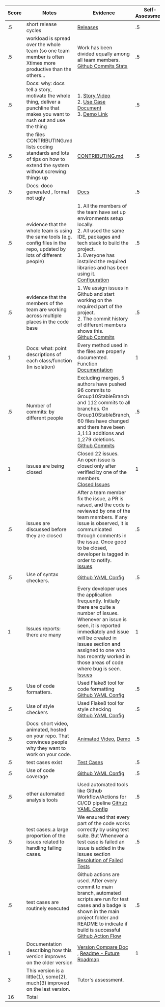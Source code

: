 |Score|Notes| Evidence|Self-Assessment|
|-|-----|---------|--------------------|
|.5| short release cycles|[Releases](https://github.com/nehajaideep/WolfTrack2.0/releases)|.5|
|.5| workload is spread over the whole team (so one team member is often Xtimes more productive than the others...|Work has been divided equally among all team members. <br/>[Github Commits Stats](https://github.com/nehajaideep/WolfTrack2.0/graphs/contributors)|.5|
|.5|Docs: why: docs tell a story, motivate the whole thing, deliver a punchline that makes you want to rush out and use the thing |  1. [Story Video](https://github.com/nehajaideep/WolfTrack3.0#-punch-line)  <br> 2. [Use Case Document](https://github.com/nehajaideep/WolfTrack3.0/tree/Group10StableBranch/docs) <br> 3. [Demo Link](https://drive.google.com/file/d/1qGqChBA63N_6k9n5cbyz1hqmli08SUUZ/view)<br>|.5|
|.5|the files CONTRIBUTING.md lists coding standards and lots of tips on how to extend the system without screwing things up  |[CONTRIBUTING.md](https://github.com/nehajaideep/WolfTrack2.0/blob/Group10StableBranch/CONTRIBUTING.md)|.5|
|.5|Docs: doco generated , format not ugly  |[Docs](https://github.com/nehajaideep/WolfTrack3.0/tree/Group10StableBranch/docs)|.5|
|.5|evidence that the whole team is using the same tools (e.g. config files in the repo, updated by lots of different people) |1. All the members of the team have set up environments setup locally. <br> 2. All used the same IDE, packages and tech stack to build the project. <br> 3. Everyone has installed the required libraries and has been using it.<br>[Configuration](https://github.com/nehajaideep/WolfTrack2.0/commits/Group10StableBranch/requirements.txt)|.5|
|.5|evidence that the members of the team are working across multiple places in the code base | 1. We assign issues in Github and start working on the required part of the project. <br>2. The commit history of different members shows this. <br> [Github Commits](https://github.com/nehajaideep/WolfTrack2.0/commits/Group10StableBranch)|.5|
|1|Docs: what: point descriptions of each class/function (in isolation)  |Every method used in the files are properly documented.<br>[Function Documentation](https://github.com/nehajaideep/WolfTrack3.0/blob/Group10StableBranch/docs/WolfTrack3.0_Documentation.pdf) |1|
|.5|Number of commits: by different people  |Excluding merges, 5 authors have pushed 96 commits to Group10StableBranch and 112 commits to all branches. On Group10StableBranch, 60 files have changed and there have been 3,113 additions and 1,279 deletions.<br>[Github Commits](https://github.com/nehajaideep/WolfTrack2.0/commits/Group10StableBranch)|.5|
|1|issues are being closed | Closed 22 issues. <br> An open issue is closed only after verified by one of the members.<br>[Closed Issues](https://github.com/nehajaideep/WolfTrack2.0/issues?q=is%3Aissue+is%3Aclosed)|1|
|.5|issues are discussed before they are closed |After a team member fix the issue, a PR is raised, and the code is reviewed by one of the team members. If any issue is observed, it is communicated through comments in the issue. Once good to be closed, developer is tagged in order to notify.<br>[Issues](https://github.com/nehajaideep/WolfTrack3.0/issues?q=is%3Aissue+is%3Aclosed)|.5|
|.5|Use of syntax checkers. | [Github YAML Config](https://github.com/nehajaideep/WolfTrack2.0/blob/Group10StableBranch/.github/workflows/main.yml)|.5|
|1|Issues reports: there are many  | Every developer uses the application frequently. Initially there are quite a number of issues. Whenever an issue is seen, it is reported immediately and issue will be created in issues section and assigned to one who has recently worked in those areas of code where bug is seen. [Issues](https://github.com/nehajaideep/WolfTrack2.0/issues?q=is%3Aissue+is%3Aclosed)|1|
|.5|Use of code formatters. | Used Flake8 tool for code formatting <br> [Github YAML Config](https://github.com/nehajaideep/WolfTrack2.0/blob/Group10StableBranch/.github/workflows/main.yml)|.5|
|.5|Use of style checkers | Used Flake8 tool for style checking <br> [Github YAML Config](https://github.com/nehajaideep/WolfTrack2.0/blob/Group10StableBranch/.github/workflows/main.yml)|.5|
|.5|Docs: short video, animated, hosted on your repo. That convinces people why they want to work on your code. |[Animated Video](https://github.com/nehajaideep/WolfTrack3.0#-punch-line), [Demo](https://drive.google.com/file/d/1qGqChBA63N_6k9n5cbyz1hqmli08SUUZ/view) |.5|
|.5|test cases exist  | [Test Cases](https://github.com/nehajaideep/WolfTrack2.0/tree/Group10StableBranch/UnitTesting)|.5|
|.5|Use of code coverage  |[Github YAML Config](https://github.com/nehajaideep/WolfTrack2.0/blob/Group10StableBranch/.github/workflows/main.yml)|.5|
|.5|other automated analysis tools  | Used automated tools like Github Workflow/Actions for CI/CD pipeline [Github YAML Config](https://github.com/nehajaideep/WolfTrack2.0/blob/Group10StableBranch/.github/workflows/main.yml)|.5|
|.5|test cases:.a large proportion of the issues related to handling failing cases. | We ensured that every part of the code works correctly by using test suite. But Whenever a test case is failed an issue is added in the issues section <br> [Resolution of Failed Tests](https://github.com/nehajaideep/WolfTrack3.0/issues?q=is%3Aissue+label%3A%22failing+testcase%22+is%3Aclosed)|.5|
|.5|test cases are routinely executed | Github actions are used. After every commit to main branch, automated scripts are run for test cases and a badge is shown in the main project folder and README to indicate if build is successful [Github Action Flow](https://github.com/nehajaideep/WolfTrack3.0/actions?query=is%3Asuccess)|.5|
|1|Documentation describing how this version improves on the older version|[Version Compare Doc](https://github.com/nehajaideep/WolfTrack2.0/blob/Group10StableBranch/docs/WolfTrackv2_Group10Docs/V2_improvements_than_V1.pdf) , [Readme - Future Roadmap](https://github.com/nehajaideep/WolfTrack3.0#%EF%B8%8F-roadmap)| 1|
|3|This version is a little(1), some(2), much(3) improved on the last version.|Tutor's assessment.| 
|16| Total|
